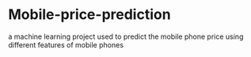 # Mobile-price-prediction
a machine learning project used to predict the mobile phone price using different features of mobile phones 
